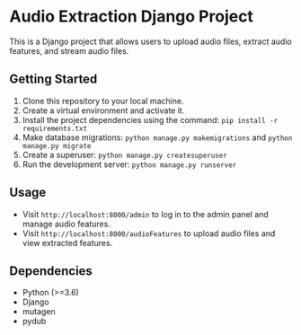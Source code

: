 # Audio Extraction Django Project

This is a Django project that allows users to upload audio files, extract audio features, and stream audio files.

## Getting Started

1. Clone this repository to your local machine.
2. Create a virtual environment and activate it.
3. Install the project dependencies using the command: `pip install -r requirements.txt`
4. Make database migrations: `python manage.py makemigrations` and `python manage.py migrate`
5. Create a superuser: `python manage.py createsuperuser`
6. Run the development server: `python manage.py runserver`

## Usage

- Visit `http://localhost:8000/admin` to log in to the admin panel and manage audio features.
- Visit `http://localhost:8000/audioFeatures` to upload audio files and view extracted features.

## Dependencies

- Python (>=3.6)
- Django
- mutagen
- pydub


